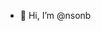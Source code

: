 - 👋 Hi, I’m @nsonb

<!---
nsonb/nsonb is a ✨ special ✨ repository because its `README.md` (this file) appears on your GitHub profile.
You can click the Preview link to take a look at your changes.
--->
